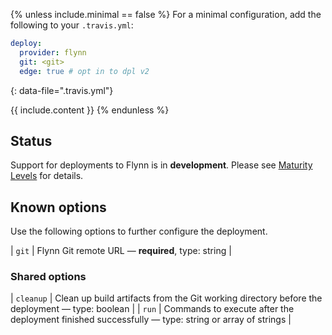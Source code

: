 {% unless include.minimal == false %}
For a minimal configuration, add the following to your `.travis.yml`:

```yaml
deploy:
  provider: flynn
  git: <git>
  edge: true # opt in to dpl v2
```
{: data-file=".travis.yml"}



{{ include.content }}
{% endunless %}

## Status

Support for deployments to Flynn is in **development**. Please see [Maturity Levels](/user/deployment-v2#maturity-levels) for details.
## Known options

Use the following options to further configure the deployment.

| `git` | Flynn Git remote URL &mdash; **required**, type: string |

### Shared options

| `cleanup` | Clean up build artifacts from the Git working directory before the deployment &mdash; type: boolean |
| `run` | Commands to execute after the deployment finished successfully &mdash; type: string or array of strings |


